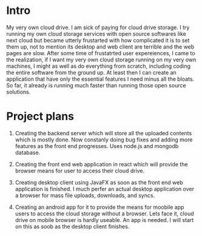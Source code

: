 # Intro
My very own cloud drive. I am sick of paying for cloud drive storage. I try running my own cloud storage services with open source softwares like next cloud but became utterly frustarted with how complicated it is to set them up, not to mention its desktop and web client are terrible and the web pages are slow. After some time of frustatrted user expereiences, I came to the realization, if I want my very own cloud storage running on my very own machines, I might as well as do everything from scratch, including coding the entire software from the ground up. At least then I can create an application that have only the essential features I need minus all the bloats. So far, it already is running much faster than running those open source solutions. 

# Project plans

1) Creating the backend server which will store all the uploaded contents which is mostly done. Now constanly doing bug fixes and adding more features as the front end progresses. Uses node.js and mongodb database.

2) Creating the front end web application in react which will provide the browser means for user to access their cloud drive. 

3) Creating desktop client using JavaFX as soon as the front end web application is finished. I much perfer an actual desktop application over a browser for mass file uploads, downloads, and syncs. 

4) Creating an android app for it to provide the means for moobile app users to access the cloud storage without a browser. Lets face it, cloud drive on mobile browser is hardly useable. An app is needed. I will start on this as soob as the desktop client finishes. 
